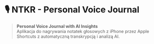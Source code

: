 # 🎙️ NTKR - Personal Voice Journal

> **Personal Voice Journal with AI Insights**  
> Aplikacja do nagrywania notatek głosowych z iPhone przez Apple Shortcuts z automatyczną transkrypcją i analizą AI.

